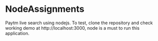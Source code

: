 # NodeAssignments
Paytm live search using nodejs.
To test, clone the repository and check working demo at http://localhost:3000, node is a must to run this application.
